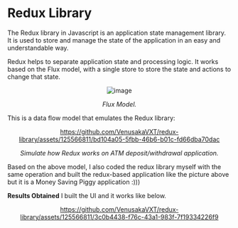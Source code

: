 # Redux Library
The Redux library in Javascript is an application state management library. It is used to store and manage the state of the application in an easy and understandable way.

Redux helps to separate application state and processing logic. It works based on the Flux model, with a single store to store the state and actions to change that state.

<div align="center">

![image](https://github.com/VenusakaVXT/redux-library/assets/125566811/c6750124-fc6c-4aef-aab1-c7a1270efe4a)

*Flux Model.*
</div>

This is a data flow model that emulates the Redux library:

<div align="center">

https://github.com/VenusakaVXT/redux-library/assets/125566811/bd104a05-5fbb-46b6-b01c-fd66dba70dac

*Simulate how Redux works on ATM deposit/withdrawal application.*
</div>

Based on the above model, I also coded the redux library myself with the same operation and built the redux-based application like the picture above but it is a Money Saving Piggy application :)))

**Results Obtained**
I built the UI and it works like below.

<div align="center">

https://github.com/VenusakaVXT/redux-library/assets/125566811/3c0b4438-f76c-43a1-983f-7f19334226f9

</div>

